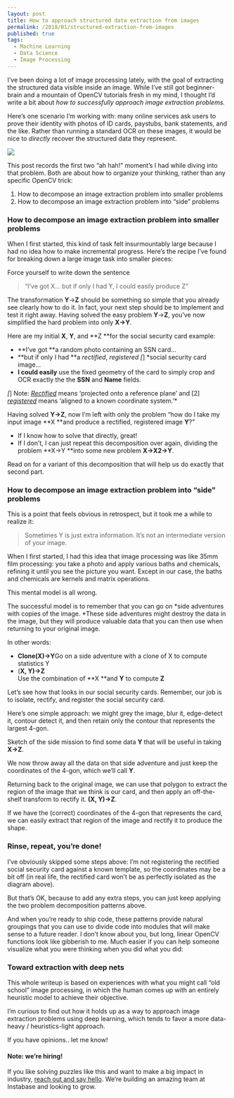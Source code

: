 ```yaml
---
layout: post
title: How to approach structured data extraction from images
permalink: /2018/01/structured-extraction-from-images
published: true
tags:
  - Machine Learning
  - Data Science
  - Image Processing
--- 
```


I’ve been doing a lot of image processing lately, with the goal of extracting
the structured data visible inside an image. While I’ve still got beginner-brain
and a mountain of OpenCV tutorials fresh in my mind, I thought I’d write a bit
about *how to successfully approach image extraction problems.*

Here’s one scenario I’m working with: many online services ask users to prove
their identity with photos of ID cards, paystubs, bank statements, and the like.
Rather than running a standard OCR on these images, it would be nice to
*directly* recover the structured data they represent.

![](https://cdn-images-1.medium.com/max/1600/1*mGCQgGrgwkpUQAgYReq9_A.png)

This post records the first two “ah hah!” moment’s I had while diving into that
problem. Both are about how to organize your thinking, rather than any specific
OpenCV trick:

1.  How to decompose an image extraction problem into smaller problems
1.  How to decompose an image extraction problem into “side” problems

### How to decompose an image extraction problem into smaller problems

When I first started, this kind of task felt insurmountably large because I had
no idea how to make incremental progress. Here’s the recipe I’ve found for
breaking down a large image task into smaller pieces:

Force yourself to write down the sentence

> “I’ve got X… but if only I had Y, I could easily produce Z”

The transformation **Y**→**Z** should be something so simple that you already
see clearly how to do it. In fact, your next step should be to implement and
test it right away. Having solved the easy problem **Y**→**Z**, you’ve now
simplified the hard problem into only **X→Y**.

Here are my initial **X**, **Y**, and **Z **for the social security card
example:

* **I’ve got **a random photo containing an SSN card…
* **but if only I had **a *rectified*, *registered [*] *social security card
image…
* **I could easily** use the fixed geometry of the card to simply crop and OCR
exactly the the **SSN** and **Name** fields.

*[*] Note: *[Rectified](https://en.wikipedia.org/wiki/Image_rectification)*
means ‘projected onto a reference plane’ and [2]
*[registered](https://en.wikipedia.org/wiki/Image_registration)* means ‘aligned
to a known coordinate system.’*

Having solved **Y→Z**, now I’m left with only the problem “how do I take my
input image **X **and produce a rectified, registered image **Y**?”

* If I know how to solve that directly, great!
* If I don’t, I can just repeat this decomposition over again, dividing the
problem **X→Y **into some new problem **X→X2→Y**.

Read on for a variant of this decomposition that will help us do exactly that
second part.

### How to decompose an image extraction problem into “side” problems

This is a point that feels obvious in retrospect, but it took me a while to
realize it:

> Sometimes Y is just extra information. It’s not an intermediate version of your
> image.

When I first started, I had this idea that image processing was like 35mm film
processing: you take a photo and apply various baths and chemicals, refining it
until you see the picture you want. Except in our case, the baths and chemicals
are kernels and matrix operations.

This mental model is all wrong.

The successful model is to remember that you can go on *side adventures with
copies of the image. *These side adventures might destroy the data in the image,
but they will produce valuable data that you can then use when returning to your
original image.

In other words:

* **Clone(X)→Y**Go on a side adventure with a clone of X to compute statistics Y
* (**X, Y)→Z**<br> Use the combination of **X **and **Y** to compute **Z**

Let’s see how that looks in our social security cards. Remember, our job is to
isolate, rectify, and register the social security card.

Here’s one simple approach: we might grey the image, blur it, edge-detect it,
contour detect it, and then retain only the contour that represents the largest
4-gon.

<span class="figcaption_hack">Sketch of the side mission to find some data **Y** that will be useful in taking
**X→Z**.</span>

We now throw away all the data on that side adventure and just keep the
coordinates of the 4-gon, which we’ll call **Y**.

Returning back to the original image, we can use that polygon to extract the
region of the image that we think is our card, and then apply an off-the-shelf
transform to rectify it. **(X, Y)→Z**.

<span class="figcaption_hack">If we have the (correct) coordinates of the 4-gon that represents the card, we
can easily extract that region of the image and rectify it to produce the shape.</span>

### Rinse, repeat, you’re done!

I’ve obviously skipped some steps above: I’m not registering the rectified
social security card against a known template, so the coordinates may be a bit
off (in real life, the rectified card won’t be as perfectly isolated as the
diagram above).

But that’s OK, because to add any extra steps, you can just keep applying the
two problem decomposition patterns above.

And when you’re ready to ship code, these patterns provide natural groupings
that you can use to divide code into modules that will make sense to a future
reader. I don’t know about you, but long, linear OpenCV functions look like
gibberish to me. Much easier if you can help someone visualize what you were
thinking when you did what you did:

### Toward extraction with deep nets

This whole writeup is based on experiences with what you might call “old school”
image processing, in which the human comes up with an entirely heuristic model
to achieve their objective.

I’m curious to find out how it holds up as a way to approach image extraction
problems using deep learning, which tends to favor a more data-heavy /
heuristics-light approach.

If you have opinions.. let me know!

#### Note: we’re hiring!

If you like solving puzzles like this and want to make a big impact in industry,
[reach out and say hello](mailto:jobs@instabase.com). We’re building an amazing
team at Instabase and looking to grow.
